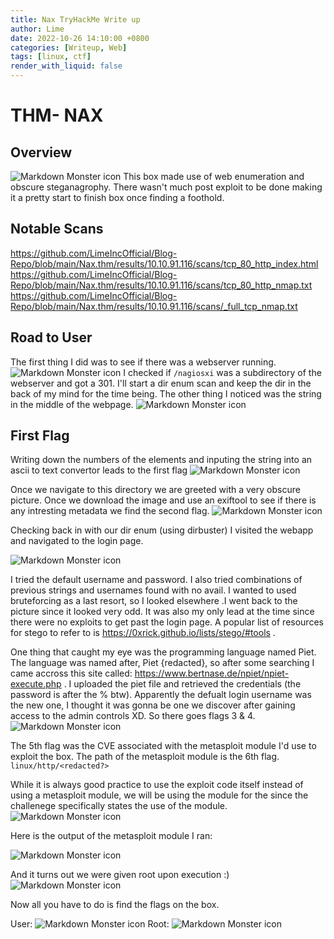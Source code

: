 ```yaml
---
title: Nax TryHackMe Write up
author: Lime
date: 2022-10-26 14:10:00 +0800
categories: [Writeup, Web]
tags: [linux, ctf]
render_with_liquid: false
---
```


# THM- NAX

## Overview
<img src="https://raw.githubusercontent.com/LimeIncOfficial/Blog-Repo/main/Nax.thm/Screen%20Shot%202022-03-17%20at%2012.02.35%20AM.png"
     alt="Markdown Monster icon"
     style="width: auto; max-width: 100%; height: auto;" />
This box made use of web enumeration and obscure steganagrophy. There wasn't much post exploit to be done making it a pretty start to finish box once finding a foothold. 

## Notable Scans
https://github.com/LimeIncOfficial/Blog-Repo/blob/main/Nax.thm/results/10.10.91.116/scans/tcp_80_http_index.html
https://github.com/LimeIncOfficial/Blog-Repo/blob/main/Nax.thm/results/10.10.91.116/scans/tcp_80_http_nmap.txt
https://github.com/LimeIncOfficial/Blog-Repo/blob/main/Nax.thm/results/10.10.91.116/scans/_full_tcp_nmap.txt

## Road to User
The first thing I did was to see if there was a webserver running. 
<img src="https://raw.githubusercontent.com/LimeIncOfficial/Blog-Repo/main/Nax.thm/Screen%20Shot%202022-03-17%20at%2012.25.06%20AM.png"
     alt="Markdown Monster icon"
     style="width: auto; max-width: 100%; height: auto;" />
I checked if `/nagiosxi` was a subdirectory of the webserver and got a 301. I'll start a dir enum scan and keep the dir in the back of my mind for the time being. The other thing I noticed was the string in the middle of the webpage.
<img src="https://raw.githubusercontent.com/LimeIncOfficial/Blog-Repo/main/Nax.thm/Screen%20Shot%202022-03-17%20at%201.00.06%20AM.png"
     alt="Markdown Monster icon"
     style="width: auto; max-width: 100%; height: auto;" />

## First Flag 
 Writing down the numbers of the elements and inputing the string into an ascii to text convertor leads to the first flag 
<img src="https://raw.githubusercontent.com/LimeIncOfficial/Blog-Repo/main/Nax.thm/Screen%20Shot%202022-03-17%20at%2012.33.28%20AM.png"
     alt="Markdown Monster icon"
     style="width: auto; max-width: 100%; height: auto;" />
 
 Once we navigate to this directory we are greeted with a very obscure picture. Once we download the image and use an exiftool to see if there is any intresting metadata we find the second flag.
<img src="https://raw.githubusercontent.com/LimeIncOfficial/Blog-Repo/main/Nax.thm/Screen%20Shot%202022-03-17%20at%2012.36.52%20AM.png"
     alt="Markdown Monster icon"
     style="width: auto; max-width: 100%; height: auto;" />
 
 Checking back in with our dir enum (using dirbuster) I visited the webapp and navigated to the login page.
 
<img src="https://raw.githubusercontent.com/LimeIncOfficial/Blog-Repo/main/Nax.thm/Screen%20Shot%202022-03-17%20at%201.00.06%20AM.png"
     alt="Markdown Monster icon"
     style="width: auto; max-width: 100%; height: auto;" />
 
 I tried the default username and password. I also tried combinations of previous strings and usernames found with no avail. I wanted to used bruteforcing as a last resort, so I looked elsewhere .I went back to the picture since it looked very odd. It was also my only lead at the time since there were no exploits to get past the login page. A popular list of resources for stego to refer to is https://0xrick.github.io/lists/stego/#tools . 
 
 One thing that caught my eye was the programming language named Piet. The language was named after, Piet {redacted}, so after some searching I came accross this site called: https://www.bertnase.de/npiet/npiet-execute.php . I uploaded the piet file and retrieved the credentials (the password is after the % btw). Apparently the defualt login username was the new one, I thought it was gonna be one we discover after gaining access to the admin controls XD. So there goes flags 3 & 4. 
<img src="https://raw.githubusercontent.com/LimeIncOfficial/Blog-Repo/main/Nax.thm/Screen%20Shot%202022-03-17%20at%201.31.36%20AM.png"
     alt="Markdown Monster icon"
     style="width: auto; max-width: 100%; height: auto;" />
 
 The 5th flag was the CVE associated with the metasploit module I'd use to exploit the box. The path of the metasploit module is the 6th flag. `linux/http/<redacted?>`
 
 While it is always good practice to use the exploit code itself instead of using a metasploit module, we will be using the module for the since the challenege specifically states the use of the module. 
<img src="https://raw.githubusercontent.com/LimeIncOfficial/Blog-Repo/main/Nax.thm/Screen%20Shot%202022-03-17%20at%202.05.47%20AM.png"
     alt="Markdown Monster icon"
     style="width: auto; max-width: 100%; height: auto;" />
 
 Here is the output of the metasploit module I ran:
 
<img src="https://github.com/LimeIncOfficial/Blog-Repo/blob/main/Nax.thm/Screen%20Shot%202022-03-17%20at%202.14.08%20AM.png?raw=true"
     alt="Markdown Monster icon"
     style="width: auto; max-width: 100%; height: auto;" />
 
 And it turns out we were given root upon execution :)
 <img src="https://raw.githubusercontent.com/LimeIncOfficial/Blog-Repo/main/Nax.thm/Screen%20Shot%202022-03-17%20at%202.14.53%20AM.png"
     alt="Markdown Monster icon"
     style="width: auto; max-width: 100%; height: auto;" />
 
 Now all you have to do is find the flags on the box.
 
 User:
<img src="https://raw.githubusercontent.com/LimeIncOfficial/Blog-Repo/main/Nax.thm/Screen%20Shot%202022-03-17%20at%202.23.36%20AM.png"
     alt="Markdown Monster icon"
     style="width: auto; max-width: 100%; height: auto;" />
 Root:
<img src="https://raw.githubusercontent.com/LimeIncOfficial/Blog-Repo/main/Nax.thm/Screen%20Shot%202022-03-17%20at%202.17.20%20AM.png"
     alt="Markdown Monster icon"
     style="width: auto; max-width: 100%; height: auto;" />


